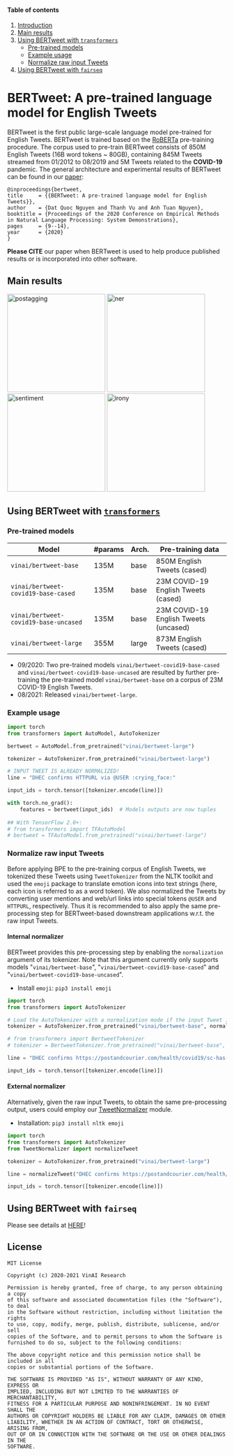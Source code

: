   
#### Table of contents
1. [Introduction](#introduction)
2. [Main results](#results)
3. [Using BERTweet with `transformers`](#transformers)
    - [Pre-trained models](#models2)
    - [Example usage](#usage2)
    - [Normalize raw input Tweets](#preprocess)
4. [Using BERTweet with `fairseq`](#fairseq)


# <a name="introduction"></a> BERTweet: A pre-trained language model for English Tweets 

BERTweet is the first public large-scale language model pre-trained for English Tweets. BERTweet is trained based on the [RoBERTa](https://github.com/pytorch/fairseq/blob/master/examples/roberta/README.md)  pre-training procedure. The corpus used to pre-train BERTweet consists of 850M English Tweets (16B word tokens ~ 80GB), containing 845M Tweets streamed from 01/2012 to 08/2019 and 5M Tweets related to the **COVID-19** pandemic. The general architecture and experimental results of BERTweet can be found in our [paper](https://aclanthology.org/2020.emnlp-demos.2/):

    @inproceedings{bertweet,
    title     = {{BERTweet: A pre-trained language model for English Tweets}},
    author    = {Dat Quoc Nguyen and Thanh Vu and Anh Tuan Nguyen},
    booktitle = {Proceedings of the 2020 Conference on Empirical Methods in Natural Language Processing: System Demonstrations},
    pages     = {9--14},
    year      = {2020}
    }

**Please CITE** our paper when BERTweet is used to help produce published results or is incorporated into other software.

## <a name="results"></a> Main results

<img width="225" alt="postagging" src="https://user-images.githubusercontent.com/2412555/135724590-01d8d435-262d-44fe-a383-cd39324fe190.png">  <img width="225" alt="ner" src="https://user-images.githubusercontent.com/2412555/135724598-1e3605e7-d8ce-4c5e-be4a-62ae8501fae7.png">   <img width="225" alt="sentiment" src="https://user-images.githubusercontent.com/2412555/135724597-f1981f1e-fe73-4c03-b1ff-0cae0cc5f948.png">  <img width="225" alt="irony" src="https://user-images.githubusercontent.com/2412555/135724595-15f4f2c8-bbb6-4ee6-82a0-034769dec183.png">


## <a name="transformers"></a> Using BERTweet with [`transformers`](https://github.com/huggingface/transformers)

### <a name="models2"></a> Pre-trained models 



Model | #params | Arch. | Pre-training data
---|---|---|---
`vinai/bertweet-base` | 135M | base | 850M English Tweets (cased)
`vinai/bertweet-covid19-base-cased` | 135M | base | 23M COVID-19 English Tweets (cased)
`vinai/bertweet-covid19-base-uncased` | 135M | base | 23M COVID-19 English Tweets (uncased)
`vinai/bertweet-large` | 355M | large | 873M English Tweets (cased) 

- 09/2020: Two pre-trained models `vinai/bertweet-covid19-base-cased` and `vinai/bertweet-covid19-base-uncased` are resulted by further pre-training the pre-trained model `vinai/bertweet-base` on a  corpus of 23M COVID-19 English Tweets.
- 08/2021: Released `vinai/bertweet-large`.

### <a name="usage2"></a> Example usage 


```python
import torch
from transformers import AutoModel, AutoTokenizer 

bertweet = AutoModel.from_pretrained("vinai/bertweet-large")

tokenizer = AutoTokenizer.from_pretrained("vinai/bertweet-large")

# INPUT TWEET IS ALREADY NORMALIZED!
line = "DHEC confirms HTTPURL via @USER :crying_face:"

input_ids = torch.tensor([tokenizer.encode(line)])

with torch.no_grad():
    features = bertweet(input_ids)  # Models outputs are now tuples
    
## With TensorFlow 2.0+:
# from transformers import TFAutoModel
# bertweet = TFAutoModel.from_pretrained("vinai/bertweet-large")
```

### <a name="preprocess"></a> Normalize raw input Tweets 

Before applying BPE to the pre-training corpus of English Tweets, we tokenized these  Tweets using `TweetTokenizer` from the NLTK toolkit and used the `emoji` package to translate emotion icons into text strings (here, each icon is referred to as a word token).   We also normalized the Tweets by converting user mentions and web/url links into special tokens `@USER` and `HTTPURL`, respectively. Thus it is recommended to also apply the same pre-processing step for BERTweet-based downstream applications w.r.t. the raw input Tweets. 

#### Internal normalizer

BERTweet provides this pre-processing step by enabling the `normalization` argument of its tokenizer. Note that this argument currently only supports models "`vinai/bertweet-base`", "`vinai/bertweet-covid19-base-cased`" and "`vinai/bertweet-covid19-base-uncased`".

 - Install `emoji`: `pip3 install emoji`

```python
import torch
from transformers import AutoTokenizer

# Load the AutoTokenizer with a normalization mode if the input Tweet is raw
tokenizer = AutoTokenizer.from_pretrained("vinai/bertweet-base", normalization=True)

# from transformers import BertweetTokenizer
# tokenizer = BertweetTokenizer.from_pretrained("vinai/bertweet-base", normalization=True)

line = "DHEC confirms https://postandcourier.com/health/covid19/sc-has-first-two-presumptive-cases-of-coronavirus-dhec-confirms/article_bddfe4ae-5fd3-11ea-9ce4-5f495366cee6.html?utm_medium=social&utm_source=twitter&utm_campaign=user-share… via @postandcourier 😢"

input_ids = torch.tensor([tokenizer.encode(line)])
```

#### External normalizer

Alternatively, given the raw input Tweets, to obtain the same pre-processing output, users could employ our  [TweetNormalizer](https://github.com/VinAIResearch/BERTweet/blob/master/TweetNormalizer.py) module.

- Installation: `pip3 install nltk emoji`

```python
import torch
from transformers import AutoTokenizer
from TweetNormalizer import normalizeTweet

tokenizer = AutoTokenizer.from_pretrained("vinai/bertweet-large")

line = normalizeTweet("DHEC confirms https://postandcourier.com/health/covid19/sc-has-first-two-presumptive-cases-of-coronavirus-dhec-confirms/article_bddfe4ae-5fd3-11ea-9ce4-5f495366cee6.html?utm_medium=social&utm_source=twitter&utm_campaign=user-share… via @postandcourier 😢")

input_ids = torch.tensor([tokenizer.encode(line)])
```

## <a name="fairseq"></a> Using BERTweet with `fairseq`

Please see details at [HERE](https://github.com/VinAIResearch/BERTweet/blob/master/README_fairseq.md)!

## License
    
    MIT License

    Copyright (c) 2020-2021 VinAI Research

    Permission is hereby granted, free of charge, to any person obtaining a copy
    of this software and associated documentation files (the "Software"), to deal
    in the Software without restriction, including without limitation the rights
    to use, copy, modify, merge, publish, distribute, sublicense, and/or sell
    copies of the Software, and to permit persons to whom the Software is
    furnished to do so, subject to the following conditions:

    The above copyright notice and this permission notice shall be included in all
    copies or substantial portions of the Software.

    THE SOFTWARE IS PROVIDED "AS IS", WITHOUT WARRANTY OF ANY KIND, EXPRESS OR
    IMPLIED, INCLUDING BUT NOT LIMITED TO THE WARRANTIES OF MERCHANTABILITY,
    FITNESS FOR A PARTICULAR PURPOSE AND NONINFRINGEMENT. IN NO EVENT SHALL THE
    AUTHORS OR COPYRIGHT HOLDERS BE LIABLE FOR ANY CLAIM, DAMAGES OR OTHER
    LIABILITY, WHETHER IN AN ACTION OF CONTRACT, TORT OR OTHERWISE, ARISING FROM,
    OUT OF OR IN CONNECTION WITH THE SOFTWARE OR THE USE OR OTHER DEALINGS IN THE
    SOFTWARE.



